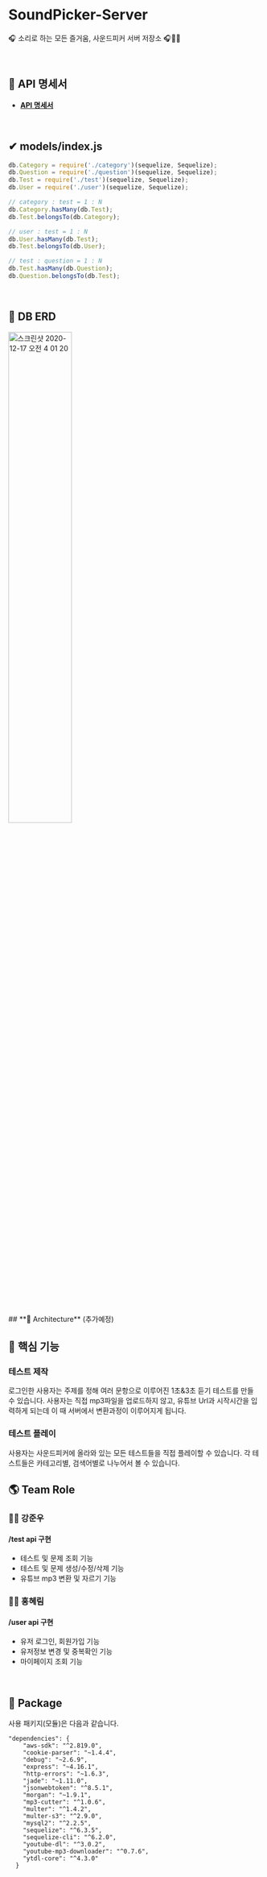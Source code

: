 # SoundPicker-Server
🎧 소리로 하는 모든 즐거움, 사운드피커 서버 저장소 🎧🎵🎶

<br>

## **📑 API 명세서**

- **[API 명세서 ](https://github.com/SoundPicker/SoundPicker-Server/wiki)**  


<br>
  
## ✔ **models/index.js**

```jsx
db.Category = require('./category')(sequelize, Sequelize);
db.Question = require('./question')(sequelize, Sequelize);
db.Test = require('./test')(sequelize, Sequelize);
db.User = require('./user')(sequelize, Sequelize);

// category : test = 1 : N
db.Category.hasMany(db.Test);
db.Test.belongsTo(db.Category);

// user : test = 1 : N
db.User.hasMany(db.Test);
db.Test.belongsTo(db.User);

// test : question = 1 : N
db.Test.hasMany(db.Question);
db.Question.belongsTo(db.Test);
```

<br>

## **📙 DB ERD**
<img width="50%" alt="스크린샷 2020-12-17 오전 4 01 20" src="https://user-images.githubusercontent.com/29622782/103537017-e8c31900-4ed6-11eb-8779-e13f392ea3fa.png">

<br>
## **📗 Architecture**
(추가예정)

## **📑 핵심 기능**

### 테스트 제작
로그인한 사용자는 주제를 정해 여러 문항으로 이루어진 1초&3초 듣기 테스트를 만들 수 있습니다. 사용자는 직접 mp3파일을 업로드하지 않고, 유튜브 Url과 시작시간을 입력하게 되는데 이 때 서버에서 변환과정이 이루어지게 됩니다.

### 테스트 플레이
사용자는 사운드피커에 올라와 있는 모든 테스트들을 직접 플레이할 수 있습니다. 각 테스트들은 카테고리별, 검색어별로 나누어서 볼 수 있습니다.


## **🌎 Team Role**

### 🙋‍♂️ 강준우
#### /test api 구현
* 테스트 및 문제 조회 기능
* 테스트 및 문제 생성/수정/삭제 기능
* 유튜브 mp3 변환 및 자르기 기능


### 🙋‍♀️ 홍혜림
#### /user api 구현
* 유저 로그인, 회원가입 기능
* 유저정보 변경 및 중복확인 기능
* 마이페이지 조회 기능
<br>

## **📘 Package**

사용 패키지(모듈)은 다음과 같습니다.

```
"dependencies": {
    "aws-sdk": "^2.819.0",
    "cookie-parser": "~1.4.4",
    "debug": "~2.6.9",
    "express": "~4.16.1",
    "http-errors": "~1.6.3",
    "jade": "~1.11.0",
    "jsonwebtoken": "^8.5.1",
    "morgan": "~1.9.1",
    "mp3-cutter": "^1.0.6",
    "multer": "^1.4.2",
    "multer-s3": "^2.9.0",
    "mysql2": "^2.2.5",
    "sequelize": "^6.3.5",
    "sequelize-cli": "^6.2.0",
    "youtube-dl": "^3.0.2",
    "youtube-mp3-downloader": "^0.7.6",
    "ytdl-core": "^4.3.0"
  }
```

